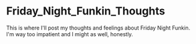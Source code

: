 # Friday_Night_Funkin_Thoughts
This is where I'll post my thoughts and feelings about Friday Night Funkin. 
I'm way too impatient and I might as well, honestly.

